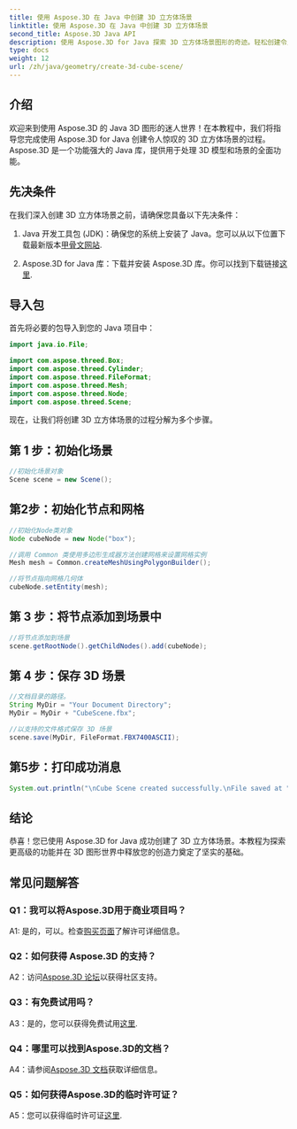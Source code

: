 ```yaml
---
title: 使用 Aspose.3D 在 Java 中创建 3D 立方体场景
linktitle: 使用 Aspose.3D 在 Java 中创建 3D 立方体场景
second_title: Aspose.3D Java API
description: 使用 Aspose.3D for Java 探索 3D 立方体场景图形的奇迹。轻松创建令人惊叹的场景。
type: docs
weight: 12
url: /zh/java/geometry/create-3d-cube-scene/
---
```

## 介绍

欢迎来到使用 Aspose.3D 的 Java 3D 图形的迷人世界！在本教程中，我们将指导您完成使用 Aspose.3D for Java 创建令人惊叹的 3D 立方体场景的过程。 Aspose.3D 是一个功能强大的 Java 库，提供用于处理 3D 模型和场景的全面功能。

## 先决条件

在我们深入创建 3D 立方体场景之前，请确保您具备以下先决条件：

1.  Java 开发工具包 (JDK)：确保您的系统上安装了 Java。您可以从以下位置下载最新版本[甲骨文网站](https://www.oracle.com/java/).

2. Aspose.3D for Java 库：下载并安装 Aspose.3D 库。你可以找到下载链接[这里](https://releases.aspose.com/3d/java/).

## 导入包

首先将必要的包导入到您的 Java 项目中：

```java
import java.io.File;

import com.aspose.threed.Box;
import com.aspose.threed.Cylinder;
import com.aspose.threed.FileFormat;
import com.aspose.threed.Mesh;
import com.aspose.threed.Node;
import com.aspose.threed.Scene;
```

现在，让我们将创建 3D 立方体场景的过程分解为多个步骤。

## 第 1 步：初始化场景

```java
//初始化场景对象
Scene scene = new Scene();
```

## 第2步：初始化节点和网格

```java
//初始化Node类对象
Node cubeNode = new Node("box");

//调用 Common 类使用多边形生成器方法创建网格来设置网格实例
Mesh mesh = Common.createMeshUsingPolygonBuilder();

//将节点指向网格几何体
cubeNode.setEntity(mesh);
```

## 第 3 步：将节点添加到场景中

```java
//将节点添加到场景
scene.getRootNode().getChildNodes().add(cubeNode);
```

## 第 4 步：保存 3D 场景

```java
//文档目录的路径。
String MyDir = "Your Document Directory";
MyDir = MyDir + "CubeScene.fbx";

//以支持的文件格式保存 3D 场景
scene.save(MyDir, FileFormat.FBX7400ASCII);
```

## 第5步：打印成功消息

```java
System.out.println("\nCube Scene created successfully.\nFile saved at " + MyDir);
```

## 结论

恭喜！您已使用 Aspose.3D for Java 成功创建了 3D 立方体场景。本教程为探索更高级的功能并在 3D 图形世界中释放您的创造力奠定了坚实的基础。

## 常见问题解答

### Q1：我可以将Aspose.3D用于商业项目吗？

 A1: 是的，可以。检查[购买页面](https://purchase.aspose.com/buy)了解许可详细信息。

### Q2：如何获得 Aspose.3D 的支持？

 A2：访问[Aspose.3D 论坛](https://forum.aspose.com/c/3d/18)以获得社区支持。

### Q3：有免费试用吗？

A3：是的，您可以获得免费试用[这里](https://releases.aspose.com/).

### Q4：哪里可以找到Aspose.3D的文档？

 A4：请参阅[Aspose.3D 文档](https://reference.aspose.com/3d/java/)获取详细信息。

### Q5：如何获得Aspose.3D的临时许可证？

 A5：您可以获得临时许可证[这里](https://purchase.aspose.com/temporary-license/).